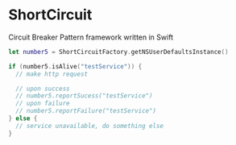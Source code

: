 # ShortCircuit
Circuit Breaker Pattern framework written in Swift

```swift
let number5 = ShortCircuitFactory.getNSUserDefaultsInstance()

if (number5.isAlive("testService")) {
  // make http request

  // upon success
  // number5.reportSucess("testService")
  // upon failure 
  // number5.reportFailure("testService")
} else {
  // service unavailable, do something else
}
```
